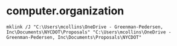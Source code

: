 # computer.organization


```
mklink /J "C:\Users\mcollins\OneDrive - Greenman-Pedersen, Inc\Documents\NYCDOT\Proposals" "C:\Users\mcollins\OneDrive - Greenman-Pedersen, Inc\Documents\Proposals\NYCDOT"



```

